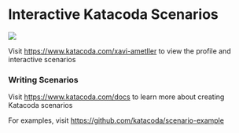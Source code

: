 # Interactive Katacoda Scenarios

[![](http://shields.katacoda.com/katacoda/xavi-ametller/count.svg)](https://www.katacoda.com/xavi-ametller "Get your profile on Katacoda.com")

Visit https://www.katacoda.com/xavi-ametller to view the profile and interactive scenarios

### Writing Scenarios
Visit https://www.katacoda.com/docs to learn more about creating Katacoda scenarios

For examples, visit https://github.com/katacoda/scenario-example
